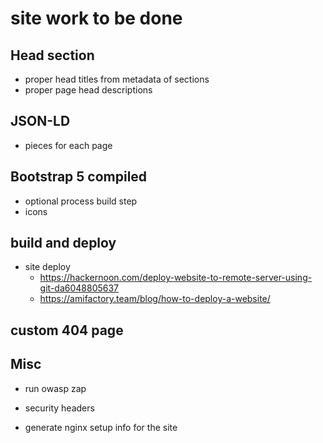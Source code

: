 # site work to be done

## Head section

- proper head titles from metadata of sections
- proper page head descriptions

## JSON-LD

- pieces for each page

## Bootstrap 5 compiled

- optional process build step
- icons

## build and deploy

- site deploy
    - https://hackernoon.com/deploy-website-to-remote-server-using-git-da6048805637
    - https://amifactory.team/blog/how-to-deploy-a-website/

## custom 404 page

## Misc

- run owasp zap
- security headers

- generate nginx setup info for the site

